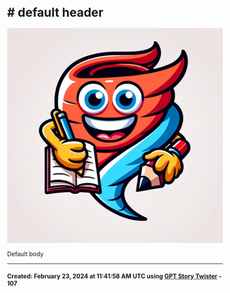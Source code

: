 # # default header

![Story Twister](<../images/GPT_story_twister.png>)

Default body

-----
#### Created: February 23, 2024 at 11:41:58 AM UTC using [GPT Story Twister](https://chat.openai.com/g/g-mBiNy6U9S-story-twister) - 107